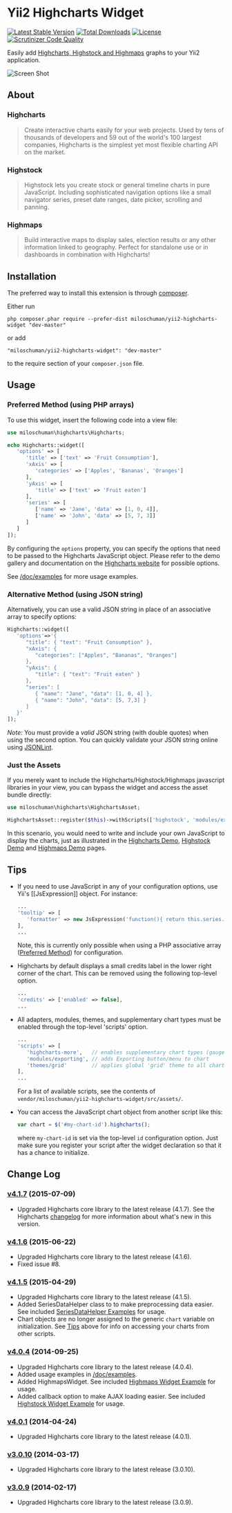 Yii2 Highcharts Widget
======================

[![Latest Stable Version](https://poser.pugx.org/miloschuman/yii2-highcharts-widget/v/stable.png)](https://packagist.org/packages/miloschuman/yii2-highcharts-widget)
[![Total Downloads](https://poser.pugx.org/miloschuman/yii2-highcharts-widget/downloads.png)](https://packagist.org/packages/miloschuman/yii2-highcharts-widget)
[![License](https://poser.pugx.org/miloschuman/yii2-highcharts-widget/license.png)](https://packagist.org/packages/miloschuman/yii2-highcharts-widget)
[![Scrutinizer Code Quality](https://scrutinizer-ci.com/g/miloschuman/yii2-highcharts/badges/quality-score.png?b=master)](https://scrutinizer-ci.com/g/miloschuman/yii2-highcharts/?branch=master)

Easily add [Highcharts, Highstock and Highmaps](http://www.highcharts.com/) graphs to your Yii2 application.

![Screen Shot](http://www.yiiframework.com/extension/yii2-highcharts-widget/files/screenshot.png)


About
-----

### Highcharts ###
> Create interactive charts easily for your web projects. Used by tens of thousands of developers and 59 out of the world's 100 largest companies, Highcharts is the simplest yet most flexible charting API on the market.

### Highstock ###
> Highstock lets you create stock or general timeline charts in pure JavaScript. Including sophisticated navigation options like a small navigator series, preset date ranges, date picker, scrolling and panning.

### Highmaps ###
> Build interactive maps to display sales, election results or any other information linked to geography. Perfect for standalone use or in dashboards in combination with Highcharts!


Installation
------------

The preferred way to install this extension is through [composer](http://getcomposer.org/download/).

Either run

```
php composer.phar require --prefer-dist miloschuman/yii2-highcharts-widget "dev-master"
```

or add

```
"miloschuman/yii2-highcharts-widget": "dev-master"
```

to the require section of your `composer.json` file.


Usage
-----

### Preferred Method (using PHP arrays) ###

To use this widget, insert the following code into a view file:
```php
use miloschuman\highcharts\Highcharts;

echo Highcharts::widget([
   'options' => [
      'title' => ['text' => 'Fruit Consumption'],
      'xAxis' => [
         'categories' => ['Apples', 'Bananas', 'Oranges']
      ],
      'yAxis' => [
         'title' => ['text' => 'Fruit eaten']
      ],
      'series' => [
         ['name' => 'Jane', 'data' => [1, 0, 4]],
         ['name' => 'John', 'data' => [5, 7, 3]]
      ]
   ]
]);
```

By configuring the `options` property, you can specify the options that need to be passed to the Highcharts JavaScript object. Please refer to the demo gallery and documentation on the [Highcharts website](http://www.highcharts.com/) for possible options.

See [/doc/examples](https://github.com/miloschuman/yii2-highcharts/tree/master/doc/examples) for more usage examples.

### Alternative Method (using JSON string) ###

Alternatively, you can use a valid JSON string in place of an associative array to specify options:
```php
Highcharts::widget([
   'options'=>'{
      "title": { "text": "Fruit Consumption" },
      "xAxis": {
         "categories": ["Apples", "Bananas", "Oranges"]
      },
      "yAxis": {
         "title": { "text": "Fruit eaten" }
      },
      "series": [
         { "name": "Jane", "data": [1, 0, 4] },
         { "name": "John", "data": [5, 7,3] }
      ]
   }'
]);
```

*Note:* You must provide a *valid* JSON string (with double quotes) when using the second option. You can quickly validate your JSON string online using [JSONLint](http://jsonlint.com/).

### Just the Assets ###

If you merely want to include the Highcharts/Highstock/Highmaps javascript libraries in your view, you can bypass the widget and access the asset bundle directly:

```php
use miloschuman\highcharts\HighchartsAsset;

HighchartsAsset::register($this)->withScripts(['highstock', 'modules/exporting', 'modules/drilldown']);
```

In this scenario, you would need to write and include your own JavaScript to display the charts, just as illustrated in the [Highcharts Demo](http://www.highcharts.com/demo), [Highstock Demo](http://www.highcharts.com/stock/demo) and [Highmaps Demo](http://www.highcharts.com/maps/demo) pages.


Tips
----

* If you need to use JavaScript in any of your configuration options, use Yii's [[JsExpression]] object. For instance:

  ```php
  ...
  'tooltip' => [
     'formatter' => new JsExpression('function(){ return this.series.name; }')
  ],
  ...
  ```
  Note, this is currently only possible when using a PHP associative array ([Preferred Method](#preferred-method-using-php-arrays)) for configuration.
* Highcharts by default displays a small credits label in the lower right corner of the chart. This can be removed using the following top-level option.

  ```php
  ...
  'credits' => ['enabled' => false],
  ...
  ```
* All adapters, modules, themes, and supplementary chart types must be enabled through the top-level 'scripts' option.

  ```php
  ...
  'scripts' => [
     'highcharts-more',   // enables supplementary chart types (gauge, arearange, columnrange, etc.)
     'modules/exporting', // adds Exporting button/menu to chart
     'themes/grid'        // applies global 'grid' theme to all charts
  ],
  ...
  ```
  For a list of available scripts, see the contents of `vendor/miloschuman/yii2-highcharts-widget/src/assets/`.
* You can access the JavaScript chart object from another script like this:

  ```javascript
  var chart = $('#my-chart-id').highcharts();
  ```
  where `my-chart-id` is set via the top-level `id` configuration option. Just make sure you
  register your script after the widget declaration so that it has a chance to initialize.


Change Log
----------
### [v4.1.7](https://github.com/miloschuman/yii2-highcharts/releases/tag/v4.1.7) (2015-07-09) ###
* Upgraded Highcharts core library to the latest release (4.1.7). See the Highcharts [changelog](http://highcharts.com/documentation/changelog) for more information about what's new in this version.

### [v4.1.6](https://github.com/miloschuman/yii2-highcharts/releases/tag/v4.1.6) (2015-06-22) ###
* Upgraded Highcharts core library to the latest release (4.1.6).
* Fixed issue #8.

### [v4.1.5](https://github.com/miloschuman/yii2-highcharts/releases/tag/v4.1.5) (2015-04-29) ###
* Upgraded Highcharts core library to the latest release (4.1.5).
* Added SeriesDataHelper class to to make preprocessing data easier. See included [SeriesDataHelper Examples](https://github.com/miloschuman/yii2-highcharts/tree/master/doc/examples/series-data-helper.md) for usage.
* Chart objects are no longer assigned to the generic `chart` variable on initialization. See [Tips](#tips) above for info on accessing your charts from other scripts.

### [v4.0.4](https://github.com/miloschuman/yii2-highcharts/releases/tag/v4.0.4) (2014-09-25) ###
* Upgraded Highcharts core library to the latest release (4.0.4). 
* Added usage examples in [/doc/examples](https://github.com/miloschuman/yii2-highcharts/tree/master/doc/examples).
* Added HighmapsWidget. See included [Highmaps Widget Example](https://github.com/miloschuman/yii2-highcharts/tree/master/doc/examples/highmaps.md) for usage.
* Added callback option to make AJAX loading easier. See included [Highstock Widget Example](https://github.com/miloschuman/yii2-highcharts/tree/master/doc/examples/highstock.md) for usage.

### [v4.0.1](https://github.com/miloschuman/yii2-highcharts/releases/tag/v4.0.1) (2014-04-24) ###
* Upgraded Highcharts core library to the latest release (4.0.1).

### [v3.0.10](https://github.com/miloschuman/yii2-highcharts/releases/tag/v3.0.10) (2014-03-17) ###
* Upgraded Highcharts core library to the latest release (3.0.10).

### [v3.0.9](https://github.com/miloschuman/yii2-highcharts/releases/tag/v3.0.9) (2014-02-17) ###
* Upgraded Highcharts core library to the latest release (3.0.9).
